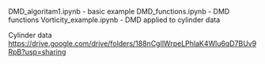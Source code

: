 DMD_algoritam1.ipynb - basic example
DMD_functions.ipynb - DMD functions
Vorticity_example.ipynb - DMD applied to cylinder data

Cylinder data https://drive.google.com/drive/folders/188nCgIlWrpeLPhlaK4Wlu6qD7BUv9RpB?usp=sharing
